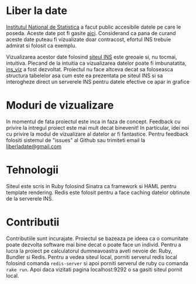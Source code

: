 Liber la date
=======

[Institutul National de Statistica](http://www.insse.ro) a facut public accesibile datele pe care le poseda. Aceste date pot fi gasite [aici](http://statistici.insse.ro/shop/). Considerand ca pana de curand aceste date puteau fi vizualizate doar contracost, efortul INS trebuie admirat si folosit ca exemplu. 

Vizualizarea acestor date folosind [siteul INS](http://statistici.insse.ro/shop/) este greoaie si, nu tocmai, intuitiva. Plecand de la intuitia ca vizualizarea datelor poate fi imbunatatita, [ins_viz](http://liberladate.ro/) a fost dezvoltat. Proiectul nu face altceva decat sa foloseasca structura tabelelor asa cum este ea prezentata pe siteul INS si sa interogheze direct un serverele INS pentru datele efective ce apar in grafice

Moduri de vizualizare
===
In momentul de fata proiectul este inca in faza de concept. Feedback cu privire la intregul proiect este mai mult decat binevenit! In particular, idei noi cu privire la modul de vizualizare al datelor ar fi fantastice. Pentru feedback folositi sistemul de "issues" al Github sau trimiteti email la [liberladate@gmail.com](mailto:liberladate@gmail.com)

Tehnologii
==========

Siteul este scris in Ruby folosind Sinatra ca framework si HAML pentru template rendering. Redis este folosit pentru a face caching datelor obtinute de la serverele INS.

Contributii
===
Contributiile sunt incurajate. Proiectul se bazeaza pe ideea ca o comunitate poate dezvolta software mai bine decat o poate face un individ. Pentru a lucra la proiect pe calculatorul dumneavoastra aveti nevoie de: Ruby, Bundler si Redis. Pentru a vedea siteul local, porniti serverul redis local folosind comanda `redis-server` si apoi porniti serverul de ruby cu comanda `rake run`. Apoi daca vizitati pagina localhost:9292 o sa gasiti siteul pornit local.
